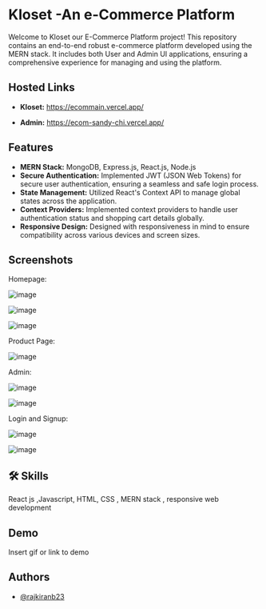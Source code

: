 
# Kloset -An e-Commerce Platform


Welcome to Kloset our E-Commerce Platform project! 
This repository contains an end-to-end robust 
e-commerce platform developed using the MERN 
stack. It includes both User and Admin UI 
applications, ensuring a comprehensive 
experience for managing and using the
 platform.


## Hosted Links

- **Kloset:** https://ecommain.vercel.app/

- **Admin:** https://ecom-sandy-chi.vercel.app/
## Features

- **MERN Stack:** MongoDB, Express.js, React.js, Node.js
- **Secure Authentication:** Implemented JWT (JSON Web Tokens) for secure user authentication, ensuring a seamless and safe login process.
- **State Management:** Utilized React's Context API to manage global states across the application.
- **Context Providers:** Implemented context providers to handle user authentication status and shopping cart details globally.
- **Responsive Design:** Designed with responsiveness in mind to ensure compatibility across various devices and screen sizes.


## Screenshots

Homepage:

![image](https://github.com/user-attachments/assets/782aa6ee-a481-4d9e-b9f4-9b379f7e6660)

![image](https://github.com/user-attachments/assets/26423dc9-ad55-44a8-8b26-03ad5379de4a)

![image](https://github.com/user-attachments/assets/abef6876-8eba-40da-8c9a-e91b8f86fb2c)

Product Page:

![image](https://github.com/user-attachments/assets/cf40adef-5f88-4c09-b60d-0ed47055399c)

Admin:

![image](https://github.com/user-attachments/assets/4349f169-7f82-40c9-8d71-581dc8644ae5)


![image](https://github.com/user-attachments/assets/7e5f8eef-fffe-49c7-a855-77a106e48963)


Login and Signup:

![image](https://github.com/user-attachments/assets/1fcfbea5-21f9-4099-b551-2a5b639b65c9)

![image](https://github.com/user-attachments/assets/0ceadb1d-baa2-401c-a4fd-7c8c91be130b)

## 🛠 Skills
React js ,Javascript, HTML, CSS , MERN stack , responsive web development


## Demo

Insert gif or link to demo


## Authors

- [@rajkiranb23](https://github.com/rajkiranb23)

